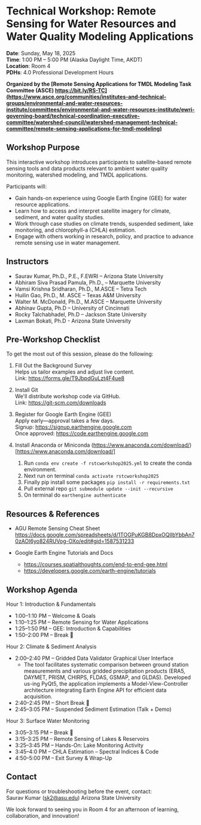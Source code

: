 # Technical Workshop: Remote Sensing for Water Resources and Water Quality Modeling Applications

**Date**: Sunday, May 18, 2025  
**Time**: 1:00 PM – 5:00 PM (Alaska Daylight Time, AKDT)  
**Location**: Room 4  
**PDHs**: 4.0 Professional Development Hours  

**Organized by the [Remote Sensing Applications for TMDL Modeling Task Committee (ASCE) https://bit.ly/RS-TC](https://www.asce.org/communities/institutes-and-technical-groups/environmental-and-water-resources-institute/committees/environmental-and-water-resources-institute/ewri-governing-board/technical-coordination-executive-committee/watershed-council/watershed-management-technical-committee/remote-sensing-applications-for-tmdl-modeling)**

## Workshop Purpose

This interactive workshop introduces participants to satellite-based remote sensing tools and data products relevant to ambient water quality monitoring, watershed modeling, and TMDL applications.

Participants will:
- Gain hands-on experience using Google Earth Engine (GEE) for water resource applications.
- Learn how to access and interpret satellite imagery for climate, sediment, and water quality studies.
- Work through case studies on climate trends, suspended sediment, lake monitoring, and chlorophyll-a (CHLA) estimation.
- Engage with others working in research, policy, and practice to advance remote sensing use in water management.

## Instructors

- Saurav Kumar, Ph.D., P.E., F.EWRI – Arizona State University
- Abhiram Siva Prasad Pamula, Ph.D.,  – Marquette University  
- Vamsi Krishna Sridharan, Ph.D., M.ASCE – Tetra Tech  
- Huilin Gao, Ph.D., M. ASCE – Texas A&M University  
- Walter M. McDonald, Ph.D., M.ASCE – Marquette University  
- Abhinav Gupta, Ph.D – University of Cincinnati
- Rocky Talchabhadel, Ph.D – Jackson State University  
- Laxman Bokati, Ph.D - Arizona State University

## Pre-Workshop Checklist

To get the most out of this session, please do the following:

1. Fill Out the Background Survey  
   Helps us tailor examples and adjust live content.  
   Link: https://forms.gle/T9JbpdGuLzt4F4ue8

2. Install Git  
   We'll distribute workshop code via GitHub.  
   Link: https://git-scm.com/downloads

3. Register for Google Earth Engine (GEE)  
   Apply early—approval takes a few days.  
   Signup: https://signup.earthengine.google.com  
   Once approved: https://code.earthengine.google.com

4. Install Anaconda or Miniconda (https://www.anaconda.com/download/)[https://www.anaconda.com/download/]
   1. Run `conda env create -f rstcworkshop2025.yml` to create the conda environment.
   2. Next run on terminal  `conda activate rstcworkshop2025`
   3. Finally pip install some packages `pip install -r requirements.txt`
   4. Pull external repo `git submodule update --init --recursive`
   5. On terminal do `earthengine authenticate`

## Resources & References

- AGU Remote Sensing Cheat Sheet  
  https://docs.google.com/spreadsheets/d/1TOGPuKGB8DpxOQIIbYbbAn70zAOI6yo824RUVog-OXo/edit#gid=1587531233

- Google Earth Engine Tutorials and Docs  
  - https://courses.spatialthoughts.com/end-to-end-gee.html  
  - https://developers.google.com/earth-engine/tutorials


## Workshop Agenda

Hour 1: Introduction & Fundamentals  
- 1:00–1:10 PM – Welcome & Goals  
- 1:10–1:25 PM – Remote Sensing for Water Applications  
- 1:25–1:50 PM – GEE: Introduction & Capabilities  
- 1:50–2:00 PM – Break 🍱

Hour 2: Climate & Sediment Analysis  
- 2:00–2:40 PM – Gridded Data Validator Graphical User Interface
  - The tool facilitates systematic comparison between ground station measurements and various gridded precipitation products (ERA5, DAYMET, PRISM, CHIRPS, FLDAS, GSMAP, and GLDAS). Developed us-ing PyQt5, the application implements a Model-View-Controller architecture integrating Earth Engine API for efficient data acquisition.
- 2:40–2:45 PM – Short Break 🍩
- 2:45–3:05 PM – Suspended Sediment Estimation (Talk + Demo)

Hour 3: Surface Water Monitoring  
- 3:05–3:15 PM – Break 🍕 
- 3:15–3:25 PM – Remote Sensing of Lakes & Reservoirs  
- 3:25–3:45 PM – Hands-On: Lake Monitoring Activity  
- 3:45–4:0 PM – CHLA Estimation – Spectral Indices & Code  
- 4:50–5:00 PM – Exit Survey & Wrap-Up



## Contact

For questions or troubleshooting before the event, contact:  
Saurav Kumar  (sk2@asu.edu)
Arizona State University

We look forward to seeing you in Room 4 for an afternoon of learning, collaboration, and innovation!
